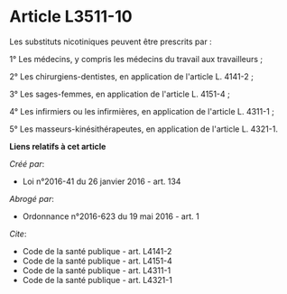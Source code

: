 # Article L3511-10

Les substituts nicotiniques peuvent être prescrits par : 

1° Les médecins, y compris les médecins du travail aux travailleurs ; 

2° Les chirurgiens-dentistes, en application de l'article L. 4141-2 ; 

3° Les sages-femmes, en application de l'article L. 4151-4 ; 

4° Les infirmiers ou les infirmières, en application de l'article L. 4311-1 ; 

5° Les masseurs-kinésithérapeutes, en application de l'article L. 4321-1.

**Liens relatifs à cet article**

_Créé par_:

  - Loi n°2016-41 du 26 janvier 2016 - art. 134

_Abrogé par_:

  - Ordonnance n°2016-623 du 19 mai 2016 - art. 1

_Cite_:

  - Code de la santé publique - art. L4141-2
  - Code de la santé publique - art. L4151-4
  - Code de la santé publique - art. L4311-1
  - Code de la santé publique - art. L4321-1
